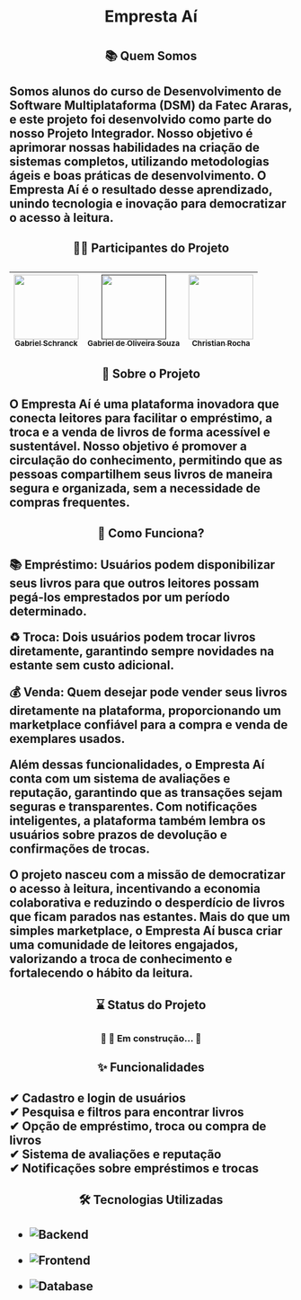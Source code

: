 <h1 align="center"> Empresta Aí <h1>

<h2 align="center">📚 Quem Somos<h2>

Somos alunos do curso de Desenvolvimento de Software Multiplataforma (DSM) da Fatec Araras, e este projeto foi desenvolvido como parte do nosso Projeto Integrador. Nosso objetivo é aprimorar nossas habilidades na criação de sistemas completos, utilizando metodologias ágeis e boas práticas de desenvolvimento. O Empresta Aí é o resultado desse aprendizado, unindo tecnologia e inovação para democratizar o acesso à leitura.

<h2 align="center">👨‍💻 Participantes do Projeto<h2>

<div align="center">

| [<img loading="lazy" src="https://avatars.githubusercontent.com/u/147005428?v=4" width=115><br><sub>Gabriel Schranck</sub>](https://github.com/GabrielSchranck) |  [<img loading="lazy" src="https://avatars.githubusercontent.com/u/143122763?s=400&u=636c7174ee26a4a8eb778a3cd2d04acc5838f386&v=4" width=115><br><sub>Gabriel de Oliveira Souza</sub>]() |  [<img loading="lazy" src="https://avatars.githubusercontent.com/u/142688371?v=4" width=115><br><sub>Christian Rocha</sub>](https://github.com/ChristianSRocha) |
| :---: | :---: | :---: |

</div>






<h2 align="center"> 📖 Sobre o Projeto<h2>

O Empresta Aí é uma plataforma inovadora que conecta leitores para facilitar o empréstimo, a troca e a venda de livros de forma acessível e sustentável. Nosso objetivo é promover a circulação do conhecimento, permitindo que as pessoas compartilhem seus livros de maneira segura e organizada, sem a necessidade de compras frequentes.

<h2 align="center">🔹 Como Funciona?<h2>

📚 Empréstimo: Usuários podem disponibilizar seus livros para que outros leitores possam pegá-los emprestados por um período determinado.<br>

♻️ Troca: Dois usuários podem trocar livros diretamente, garantindo sempre novidades na estante sem custo adicional.<br>

💰 Venda: Quem desejar pode vender seus livros diretamente na plataforma, proporcionando um marketplace confiável para a compra e venda de exemplares usados.<br>


Além dessas funcionalidades, o Empresta Aí conta com um sistema de avaliações e reputação, garantindo que as transações sejam seguras e transparentes. Com notificações inteligentes, a plataforma também lembra os usuários sobre prazos de devolução e confirmações de trocas.<br>

O projeto nasceu com a missão de democratizar o acesso à leitura, incentivando a economia colaborativa e reduzindo o desperdício de livros que ficam parados nas estantes. Mais do que um simples marketplace, o Empresta Aí busca criar uma comunidade de leitores engajados, valorizando a troca de conhecimento e fortalecendo o hábito da leitura.

<h2 align="center"> ⌛ Status do Projeto <h2>
  
  <h3 align="center"> 
	🚧  🚀 Em construção...  🚧
  <h3>
  

<h2 align="center">✨ Funcionalidades<h2>

✔ Cadastro e login de usuários<br>
✔ Pesquisa e filtros para encontrar livros<br>
✔ Opção de empréstimo, troca ou compra de livros<br>
✔ Sistema de avaliações e reputação<br>
✔ Notificações sobre empréstimos e trocas<br>

<h2 align="center">🛠 Tecnologias Utilizadas<h2>

- ![Backend](https://img.shields.io/badge/Backend-.NET%20Core%20Web%20API-blue)
  
- ![Frontend](https://img.shields.io/badge/Frontend-Angular%20with%20Tailwind%20CSS-blue)

- ![Database](https://img.shields.io/badge/Database-SQL%20Server-blue)
